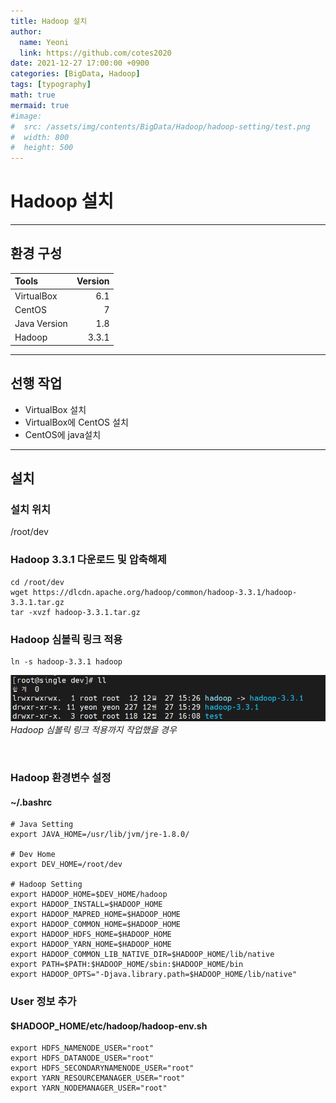 ```yaml
---
title: Hadoop 설치
author:
  name: Yeoni
  link: https://github.com/cotes2020
date: 2021-12-27 17:00:00 +0900
categories: [BigData, Hadoop]
tags: [typography]
math: true
mermaid: true
#image:
#  src: /assets/img/contents/BigData/Hadoop/hadoop-setting/test.png
#  width: 800
#  height: 500
---
```



# Hadoop 설치
---
## 환경 구성

| Tools                        | Version          |
|:-----------------------------|-----------------:|
| VirtualBox                   | 6.1              |
| CentOS                       | 7                |
| Java Version                 | 1.8              |
| Hadoop                       | 3.3.1            |


---
## 선행 작업

- VirtualBox 설치
- VirtualBox에 CentOS 설치
- CentOS에 java설치

---
## 설치

### 설치 위치
/root/dev

### Hadoop 3.3.1 다운로드 및 압축해제
```console
cd /root/dev
wget https://dlcdn.apache.org/hadoop/common/hadoop-3.3.1/hadoop-3.3.1.tar.gz
tar -xvzf hadoop-3.3.1.tar.gz
```
### Hadoop 심볼릭 링크 적용
```console
ln -s hadoop-3.3.1 hadoop
```

![Desktop View](/assets/img/contents/BigData/Hadoop/hadoop-setting/image1.png)
_Hadoop 심볼릭 링크 적용까지 작업했을 경우_

<br>


### Hadoop 환경변수 설정
#### ~/.bashrc
```shell
# Java Setting
export JAVA_HOME=/usr/lib/jvm/jre-1.8.0/

# Dev Home
export DEV_HOME=/root/dev

# Hadoop Setting 
export HADOOP_HOME=$DEV_HOME/hadoop
export HADOOP_INSTALL=$HADOOP_HOME
export HADOOP_MAPRED_HOME=$HADOOP_HOME
export HADOOP_COMMON_HOME=$HADOOP_HOME
export HADOOP_HDFS_HOME=$HADOOP_HOME
export HADOOP_YARN_HOME=$HADOOP_HOME
export HADOOP_COMMON_LIB_NATIVE_DIR=$HADOOP_HOME/lib/native
export PATH=$PATH:$HADOOP_HOME/sbin:$HADOOP_HOME/bin
export HADOOP_OPTS="-Djava.library.path=$HADOOP_HOME/lib/native"
```

### User 정보 추가
#### $HADOOP_HOME/etc/hadoop/hadoop-env.sh
```shell
export HDFS_NAMENODE_USER="root"
export HDFS_DATANODE_USER="root"
export HDFS_SECONDARYNAMENODE_USER="root"
export YARN_RESOURCEMANAGER_USER="root"
export YARN_NODEMANAGER_USER="root"
```
